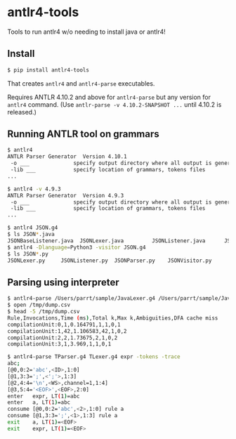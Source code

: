 # antlr4-tools
Tools to run antlr4 w/o needing to install java or antlr4!

## Install

```bash
$ pip install antlr4-tools
```

That creates `antlr4` and `antlr4-parse` executables.

Requires ANTLR 4.10.2 and above for `antlr4-parse` but any version for `antlr4` command.  (Use `antlr-parse -v 4.10.2-SNAPSHOT ...` until 4.10.2 is released.)

## Running ANTLR tool on grammars

```bash
$ antlr4
ANTLR Parser Generator  Version 4.10.1
 -o ___              specify output directory where all output is generated
 -lib ___            specify location of grammars, tokens files
...
```

```bash
$ antlr4 -v 4.9.3
ANTLR Parser Generator  Version 4.9.3
 -o ___              specify output directory where all output is generated
 -lib ___            specify location of grammars, tokens files
...
```

```bash
$ antlr4 JSON.g4 
$ ls JSON*.java
JSONBaseListener.java  JSONLexer.java         JSONListener.java      JSONParser.java
$ antlr4 -Dlanguage=Python3 -visitor JSON.g4
$ ls JSON*.py
JSONLexer.py     JSONListener.py  JSONParser.py    JSONVisitor.py
```

## Parsing using interpreter

```bash
$ antlr4-parse /Users/parrt/sample/JavaLexer.g4 /Users/parrt/sample/JavaParser.g4 compilationUnit -profile dump.csv T.java
$ open /tmp/dump.csv 
$ head -5 /tmp/dump.csv 
Rule,Invocations,Time (ms),Total k,Max k,Ambiguities,DFA cache miss
compilationUnit:0,1,0.164791,1,1,0,1
compilationUnit:1,42,1.106583,42,1,0,2
compilationUnit:2,2,1.73675,2,1,0,2
compilationUnit:3,1,3.969,1,1,0,1
```

```bash
$ antlr4-parse TParser.g4 TLexer.g4 expr -tokens -trace
abc;
[@0,0:2='abc',<ID>,1:0]
[@1,3:3=';',<';'>,1:3]
[@2,4:4='\n',<WS>,channel=1,1:4]
[@3,5:4='<EOF>',<EOF>,2:0]
enter   expr, LT(1)=abc
enter   a, LT(1)=abc
consume [@0,0:2='abc',<2>,1:0] rule a
consume [@1,3:3=';',<1>,1:3] rule a
exit    a, LT(1)=<EOF>
exit    expr, LT(1)=<EOF>
```
